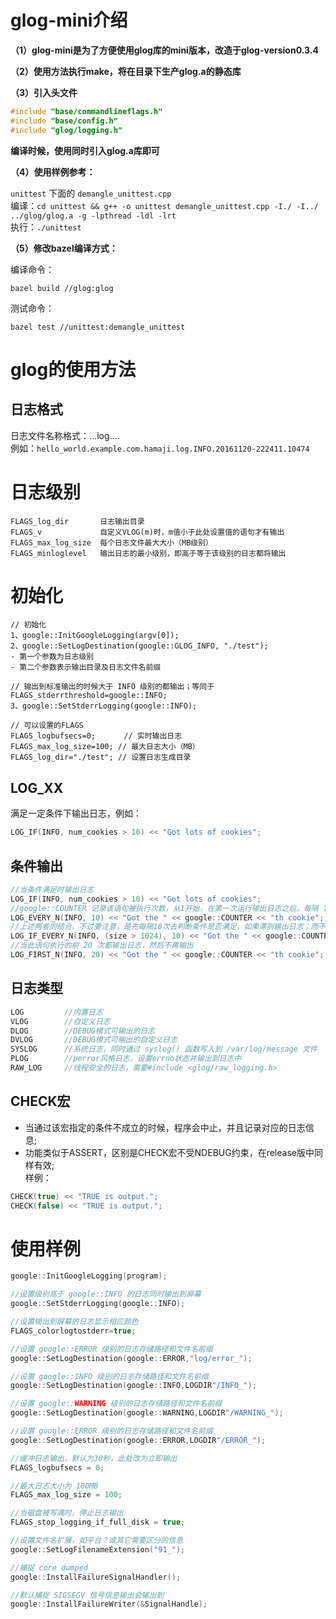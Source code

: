 # glog-mini介绍

**（1）glog-mini是为了方便使用glog库的mini版本，改造于glog-version0.3.4**  

**（2）使用方法执行make，将在目录下生产glog.a的静态库**   

**（3）引入头文件**    

```c++
#include "base/commandlineflags.h"
#include "base/config.h"
#include "glog/logging.h"
```

**编译时候，使用同时引入glog.a库即可**     

**（4）使用样例参考：**    

`unittest` 下面的 `demangle_unittest.cpp`   
编译：`cd unittest && g++ -o unittest demangle_unittest.cpp -I./ -I../ ../glog/glog.a -g -lpthread -ldl -lrt`  
执行：`./unittest`  

**（5）修改bazel编译方式：**    

编译命令：   
```
bazel build //glog:glog
```

测试命令：  
```
bazel test //unittest:demangle_unittest
```

# glog的使用方法

## 日志格式   

日志文件名称格式：<program name>.<hostname>.<user name>.log.<severity level>.<date>.<time>.<pid>   
例如：`hello_world.example.com.hamaji.log.INFO.20161120-222411.10474` 

# 日志级别  

```  
FLAGS_log_dir       日志输出目录  
FLAGS_v             自定义VLOG(m)时，m值小于此处设置值的语句才有输出  
FLAGS_max_log_size  每个日志文件最大大小（MB级别）  
FLAGS_minloglevel   输出日志的最小级别，即高于等于该级别的日志都将输出  
```

# 初始化  

```
// 初始化 
1、google::InitGoogleLogging(argv[0]);   
2、google::SetLogDestination(google::GLOG_INFO, "./test");  
- 第一个参数为日志级别  
- 第二个参数表示输出目录及日志文件名前缀  

// 输出到标准输出的时候大于 INFO 级别的都输出；等同于 FLAGS_stderrthreshold=google::INFO; 
3、google::SetStderrLogging(google::INFO); 

// 可以设置的FLAGS
FLAGS_logbufsecs=0;　　	// 实时输出日志  
FLAGS_max_log_size=100; // 最大日志大小（MB）  
FLAGS_log_dir="./test"; // 设置日志生成目录  
```

## LOG_XX   

满足一定条件下输出日志，例如：  
```c++
LOG_IF(INFO, num_cookies > 10) << "Got lots of cookies"; 
``` 

## 条件输出   

```c++
//当条件满足时输出日志  
LOG_IF(INFO, num_cookies > 10) << "Got lots of cookies"; 
//google::COUNTER 记录该语句被执行次数，从1开始，在第一次运行输出日志之后，每隔 10 次再输出一次日志信息 
LOG_EVERY_N(INFO, 10) << "Got the " << google::COUNTER << "th cookie";　 
//上述两者的结合，不过要注意，是先每隔10次去判断条件是否满足，如果滞则输出日志；而不是当满足某条件的情况下，每隔10次输出一次日志信息
LOG_IF_EVERY_N(INFO, (size > 1024), 10) << "Got the " << google::COUNTER << "th big cookie";　　 
//当此语句执行的前 20 次都输出日志，然后不再输出   
LOG_FIRST_N(INFO, 20) << "Got the " << google::COUNTER << "th cookie"; 
```

## 日志类型  

```c++
LOG    		//内置日志  
VLOG    	//自定义日志  
DLOG    	//DEBUG模式可输出的日志  
DVLOG   	//DEBUG模式可输出的自定义日志  
SYSLOG  	//系统日志，同时通过 syslog() 函数写入到 /var/log/message 文件  
PLOG    	//perror风格日志，设置errno状态并输出到日志中  
RAW_LOG     //线程安全的日志，需要#include <glog/raw_logging.h>  
```

## CHECK宏  

- 当通过该宏指定的条件不成立的时候，程序会中止，并且记录对应的日志信息;  
- 功能类似于ASSERT，区别是CHECK宏不受NDEBUG约束，在release版中同样有效;  
样例：  
```c++
CHECK(true) << "TRUE is output.";
CHECK(false) << "TRUE is output.";
```

# 使用样例

```c++
google::InitGoogleLogging(program);

//设置级别高于 google::INFO 的日志同时输出到屏幕 
google::SetStderrLogging(google::INFO); 

//设置输出到屏幕的日志显示相应颜色         
FLAGS_colorlogtostderr=true;  

//设置 google::ERROR 级别的日志存储路径和文件名前缀                              
google::SetLogDestination(google::ERROR,"log/error_"); 

//设置 google::INFO 级别的日志存储路径和文件名前缀 
google::SetLogDestination(google::INFO,LOGDIR"/INFO_");    

//设置 google::WARNING 级别的日志存储路径和文件名前缀
google::SetLogDestination(google::WARNING,LOGDIR"/WARNING_");

//设置 google::ERROR 级别的日志存储路径和文件名前缀
google::SetLogDestination(google::ERROR,LOGDIR"/ERROR_");   

//缓冲日志输出，默认为30秒，此处改为立即输出
FLAGS_logbufsecs = 0;         

//最大日志大小为 100MB                              
FLAGS_max_log_size = 100;     

//当磁盘被写满时，停止日志输出                         
FLAGS_stop_logging_if_full_disk = true; 

//设置文件名扩展，如平台？或其它需要区分的信息                    
google::SetLogFilenameExtension("91_");

//捕捉 core dumped                     
google::InstallFailureSignalHandler();    

//默认捕捉 SIGSEGV 信号信息输出会输出到                 
google::InstallFailureWriter(&SignalHandle);                
```